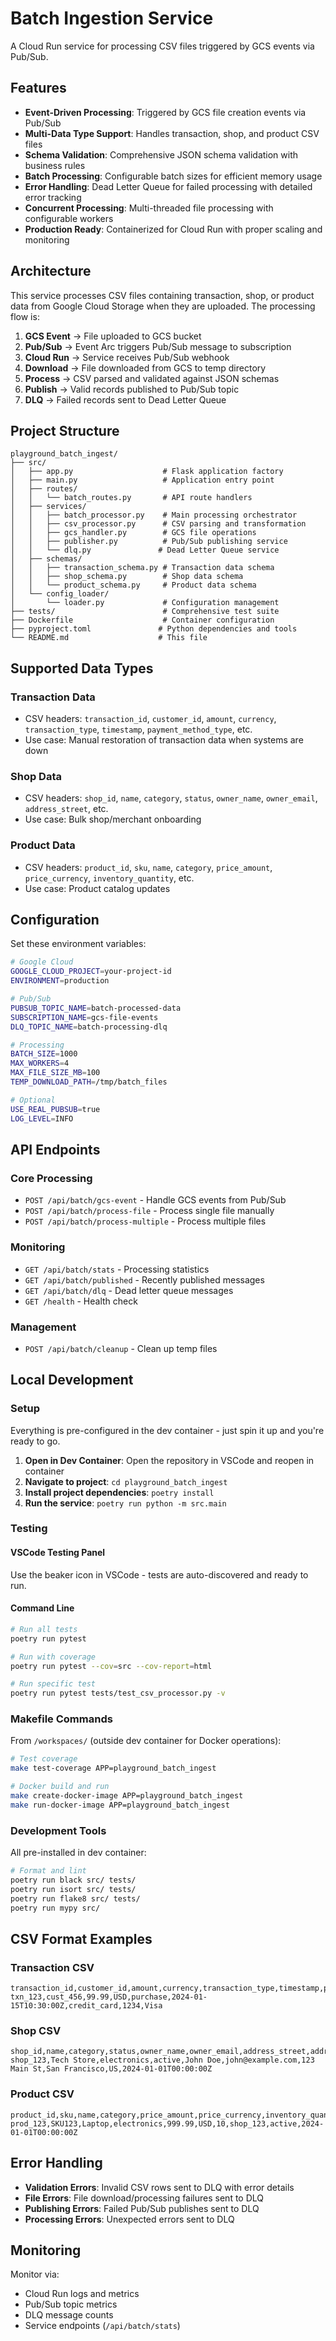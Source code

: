 # Batch Ingestion Service

A Cloud Run service for processing CSV files triggered by GCS events via Pub/Sub.

## Features

- **Event-Driven Processing**: Triggered by GCS file creation events via Pub/Sub
- **Multi-Data Type Support**: Handles transaction, shop, and product CSV files
- **Schema Validation**: Comprehensive JSON schema validation with business rules
- **Batch Processing**: Configurable batch sizes for efficient memory usage
- **Error Handling**: Dead Letter Queue for failed processing with detailed error tracking
- **Concurrent Processing**: Multi-threaded file processing with configurable workers
- **Production Ready**: Containerized for Cloud Run with proper scaling and monitoring

## Architecture

This service processes CSV files containing transaction, shop, or product data from Google Cloud Storage when they are uploaded. The processing flow is:

1. **GCS Event** → File uploaded to GCS bucket
2. **Pub/Sub** → Event Arc triggers Pub/Sub message to subscription
3. **Cloud Run** → Service receives Pub/Sub webhook
4. **Download** → File downloaded from GCS to temp directory
5. **Process** → CSV parsed and validated against JSON schemas
6. **Publish** → Valid records published to Pub/Sub topic
7. **DLQ** → Failed records sent to Dead Letter Queue

## Project Structure

```
playground_batch_ingest/
├── src/
│   ├── app.py                    # Flask application factory
│   ├── main.py                   # Application entry point
│   ├── routes/
│   │   └── batch_routes.py       # API route handlers
│   ├── services/
│   │   ├── batch_processor.py    # Main processing orchestrator
│   │   ├── csv_processor.py      # CSV parsing and transformation
│   │   ├── gcs_handler.py        # GCS file operations
│   │   ├── publisher.py          # Pub/Sub publishing service
│   │   └── dlq.py               # Dead Letter Queue service
│   ├── schemas/
│   │   ├── transaction_schema.py # Transaction data schema
│   │   ├── shop_schema.py        # Shop data schema
│   │   └── product_schema.py     # Product data schema
│   └── config_loader/
│       └── loader.py             # Configuration management
├── tests/                        # Comprehensive test suite
├── Dockerfile                    # Container configuration
├── pyproject.toml               # Python dependencies and tools
└── README.md                    # This file
```

## Supported Data Types

### Transaction Data
- CSV headers: `transaction_id`, `customer_id`, `amount`, `currency`, `transaction_type`, `timestamp`, `payment_method_type`, etc.
- Use case: Manual restoration of transaction data when systems are down

### Shop Data
- CSV headers: `shop_id`, `name`, `category`, `status`, `owner_name`, `owner_email`, `address_street`, etc.
- Use case: Bulk shop/merchant onboarding

### Product Data
- CSV headers: `product_id`, `sku`, `name`, `category`, `price_amount`, `price_currency`, `inventory_quantity`, etc.
- Use case: Product catalog updates

## Configuration

Set these environment variables:

```bash
# Google Cloud
GOOGLE_CLOUD_PROJECT=your-project-id
ENVIRONMENT=production

# Pub/Sub
PUBSUB_TOPIC_NAME=batch-processed-data
SUBSCRIPTION_NAME=gcs-file-events
DLQ_TOPIC_NAME=batch-processing-dlq

# Processing
BATCH_SIZE=1000
MAX_WORKERS=4
MAX_FILE_SIZE_MB=100
TEMP_DOWNLOAD_PATH=/tmp/batch_files

# Optional
USE_REAL_PUBSUB=true
LOG_LEVEL=INFO
```

## API Endpoints

### Core Processing
- `POST /api/batch/gcs-event` - Handle GCS events from Pub/Sub
- `POST /api/batch/process-file` - Process single file manually
- `POST /api/batch/process-multiple` - Process multiple files

### Monitoring
- `GET /api/batch/stats` - Processing statistics
- `GET /api/batch/published` - Recently published messages
- `GET /api/batch/dlq` - Dead letter queue messages
- `GET /health` - Health check

### Management
- `POST /api/batch/cleanup` - Clean up temp files

## Local Development

### Setup

Everything is pre-configured in the dev container - just spin it up and you're ready to go.

1. **Open in Dev Container**: Open the repository in VSCode and reopen in container
2. **Navigate to project**: `cd playground_batch_ingest`
3. **Install project dependencies**: `poetry install`
4. **Run the service**: `poetry run python -m src.main`

### Testing

#### VSCode Testing Panel
Use the beaker icon in VSCode - tests are auto-discovered and ready to run.

#### Command Line
```bash
# Run all tests
poetry run pytest

# Run with coverage
poetry run pytest --cov=src --cov-report=html

# Run specific test
poetry run pytest tests/test_csv_processor.py -v
```

### Makefile Commands

From `/workspaces/` (outside dev container for Docker operations):

```bash
# Test coverage
make test-coverage APP=playground_batch_ingest

# Docker build and run
make create-docker-image APP=playground_batch_ingest
make run-docker-image APP=playground_batch_ingest
```

### Development Tools

All pre-installed in dev container:

```bash
# Format and lint
poetry run black src/ tests/
poetry run isort src/ tests/
poetry run flake8 src/ tests/
poetry run mypy src/
```

## CSV Format Examples

### Transaction CSV
```csv
transaction_id,customer_id,amount,currency,transaction_type,timestamp,payment_method_type,payment_method_last_four,payment_method_provider
txn_123,cust_456,99.99,USD,purchase,2024-01-15T10:30:00Z,credit_card,1234,Visa
```

### Shop CSV
```csv
shop_id,name,category,status,owner_name,owner_email,address_street,address_city,address_country,registration_date
shop_123,Tech Store,electronics,active,John Doe,john@example.com,123 Main St,San Francisco,US,2024-01-01T00:00:00Z
```

### Product CSV
```csv
product_id,sku,name,category,price_amount,price_currency,inventory_quantity,shop_id,status,created_date
prod_123,SKU123,Laptop,electronics,999.99,USD,10,shop_123,active,2024-01-01T00:00:00Z
```

## Error Handling

- **Validation Errors**: Invalid CSV rows sent to DLQ with error details
- **File Errors**: File download/processing failures sent to DLQ
- **Publishing Errors**: Failed Pub/Sub publishes sent to DLQ
- **Processing Errors**: Unexpected errors sent to DLQ

## Monitoring

Monitor via:
- Cloud Run logs and metrics
- Pub/Sub topic metrics
- DLQ message counts
- Service endpoints (`/api/batch/stats`)
